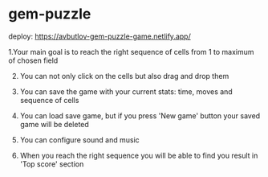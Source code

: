# gem-puzzle
deploy: https://avbutlov-gem-puzzle-game.netlify.app/


1.Your main goal is to reach the right sequence of cells from 1 to maximum of chosen field

2. You can not only click on the cells but also drag and drop them

3. You can save the game with your current stats: time, moves and sequence of cells

4. You can load save game, but if you press 'New game' button your saved game will be deleted

5. You can configure sound and music

6. When you reach the right sequence you will be able to find you result in 'Top score' section
